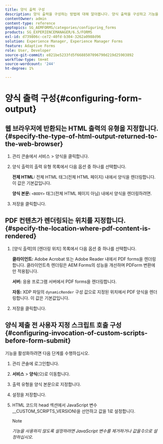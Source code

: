 ```yaml
---
title: 양식 출력 구성
description: 양식 출력을 구성하는 방법에 대해 알아봅니다. 양식 출력을 구성하고 기능을 활성화하려면 양식을 제출하기 전에 사용자 지정 스크립트를 사용하십시오.
contentOwner: admin
content-type: reference
geptopics: SG_AEMFORMS/categories/configuring_forms
products: SG_EXPERIENCEMANAGER/6.5/FORMS
exl-id: d739806c-ce72-40fd-b304-3262a0988d96
solution: Experience Manager, Experience Manager Forms
feature: Adaptive Forms
role: User, Developer
source-git-commit: e821be5233fd5f6688507096790d219d25903892
workflow-type: tm+mt
source-wordcount: '244'
ht-degree: 1%

---
```


# 양식 출력 구성{#configuring-form-output}

## 웹 브라우저에 반환되는 HTML 출력의 유형을 지정합니다. {#specify-the-type-of-html-output-returned-to-the-web-browser}

1. 관리 콘솔에서 서비스 > 양식을 클릭합니다.
1. 양식 출력의 출력 유형 목록에서 다음 옵션 중 하나를 선택합니다.

   **전체 HTML:** 전체 HTML 태그(전체 HTML 페이지) 내에서 양식을 렌더링합니다. 이 값은 기본값입니다.

   **양식 본문:** `<BODY>` 태그(전체 HTML 페이지 아님) 내에서 양식을 렌더링하려면.

1. 저장을 클릭합니다.

## PDF 컨텐츠가 렌더링되는 위치를 지정합니다. {#specify-the-location-where-pdf-content-is-rendered}

1. [양식 출력]의 [렌더링 위치] 목록에서 다음 옵션 중 하나를 선택합니다.

   **클라이언트:** Adobe Acrobat 또는 Adobe Reader 내에서 PDF forms을 렌더링합니다. 클라이언트측 렌더링은 AEM Forms의 성능을 개선하며 PDForm 변환에만 적용됩니다.

   **서버:** 응용 프로그램 서버에서 PDF forms을 렌더링합니다.

   **자동:** XDP 파일의 `dynamicRender` 구성 값으로 지정된 위치에서 PDF 양식을 렌더링합니다. 이 값은 기본값입니다.

1. 저장을 클릭합니다.

## 양식 제출 전 사용자 지정 스크립트 호출 구성 {#configuring-invocation-of-custom-scripts-before-form-submit}

기능을 활성화하려면 다음 단계를 수행하십시오.

1. 관리 콘솔에 로그인합니다.
1. **서비스** > **양식**(으)로 이동합니다.
1. 출력 유형을 양식 본문으로 지정합니다.
1. 설정을 저장합니다.
1. HTML 코드의 head 섹션에서 JavaScript 변수 __CUSTOM_SCRIPTS_VERSION)을 선언하고 값을 1로 설정합니다.

   >[!NOTE]
   >
   >*기능을 사용하지 않도록 설정하려면 JavaScript 변수를 제거하거나 값을 0으로 설정하십시오.*

